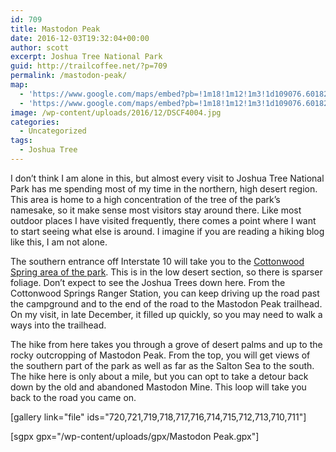```yaml
---
id: 709
title: Mastodon Peak
date: 2016-12-03T19:32:04+00:00
author: scott
excerpt: Joshua Tree National Park
guid: http://trailcoffee.net/?p=709
permalink: /mastodon-peak/
map:
  - 'https://www.google.com/maps/embed?pb=!1m18!1m12!1m3!1d109076.60182530613!2d-115.8807748373176!3d33.73689904172951!2m3!1f0!2f0!3f0!3m2!1i1024!2i768!4f13.1!3m3!1m2!1s0x80da7d016004a3e7%3A0xb4a703dd23711748!2sCottonwood+Spring!5e1!3m2!1sen!2sus!4v1480732609821'
  - 'https://www.google.com/maps/embed?pb=!1m18!1m12!1m3!1d109076.60182530613!2d-115.8807748373176!3d33.73689904172951!2m3!1f0!2f0!3f0!3m2!1i1024!2i768!4f13.1!3m3!1m2!1s0x80da7d016004a3e7%3A0xb4a703dd23711748!2sCottonwood+Spring!5e1!3m2!1sen!2sus!4v1480732609821'
image: /wp-content/uploads/2016/12/DSCF4004.jpg
categories:
  - Uncategorized
tags:
  - Joshua Tree
---
```

I don’t think I am alone in this, but almost every visit to Joshua Tree National Park has me spending most of my time in the northern, high desert region. This area is home to a high concentration of the tree of the park’s namesake, so it make sense most visitors stay around there. Like most outdoor places I have visited frequently, there comes a point where I want to start seeing what else is around. I imagine if you are reading a hiking blog like this, I am not alone.

The southern entrance off Interstate 10 will take you to the <a href="https://www.nps.gov/jotr/planyourvisit/cottonwood.htm">Cottonwood Spring area of the park</a>. This is in the low desert section, so there is sparser foliage. Don’t expect to see the Joshua Trees down here. From the Cottonwood Springs Ranger Station, you can keep driving up the road past the campground and to the end of the road to the Mastodon Peak trailhead. On my visit, in late December, it filled up quickly, so you may need to walk a ways into the trailhead.

The hike from here takes you through a grove of desert palms and up to the rocky outcropping of Mastodon Peak. From the top, you will get views of the southern part of the park as well as far as the Salton Sea to the south. The hike here is only about a mile, but you can opt to take a detour back down by the old and abandoned Mastodon Mine. This loop will take you back to the road you came on.

[gallery link="file" ids="720,721,719,718,717,716,714,715,712,713,710,711"]

[sgpx gpx="/wp-content/uploads/gpx/Mastodon Peak.gpx"]